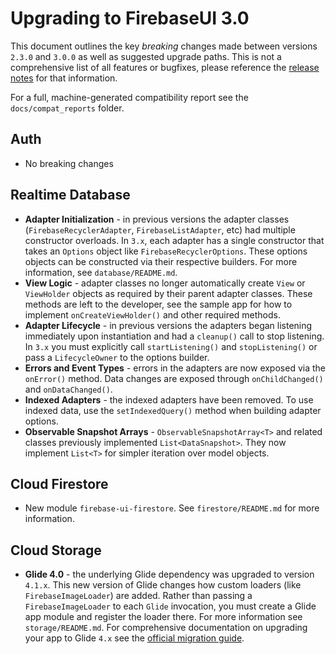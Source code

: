 # Upgrading to FirebaseUI 3.0

This document outlines the key _breaking_ changes made between versions `2.3.0` and `3.0.0` as well
as suggested upgrade paths. This is not a comprehensive list of all features or bugfixes, please
reference the [release notes][release-notes] for that information.

For a full, machine-generated compatibility report see the `docs/compat_reports` folder.

## Auth
 
   * No breaking changes
   
## Realtime Database

   * **Adapter Initialization** - in previous versions the adapter classes (`FirebaseRecyclerAdapter`,
     `FirebaseListAdapter`, etc) had multiple constructor overloads. In `3.x`, each adapter has
     a single constructor that takes an `Options` object like `FirebaseRecyclerOptions`. These
     options objects can be constructed via their respective builders. For more information, 
     see `database/README.md`.
   * **View Logic** - adapter classes no longer automatically create `View` or `ViewHolder` objects
     as required by their parent adapter classes. These methods are left to the developer, see the
     sample app for how to implement `onCreateViewHolder()` and other required methods.
   * **Adapter Lifecycle** - in previous versions the adapters began listening immediately upon
     instantiation and had a `cleanup()` call to stop listening. In `3.x` you must explicitly call
     `startListening()` and `stopListening()` or pass a `LifecycleOwner` to the options builder.
   * **Errors and Event Types** - errors in the adapters are now exposed via the `onError()` method.
     Data changes are exposed through `onChildChanged()` and `onDataChanged()`.
   * **Indexed Adapters** - the indexed adapters have been removed. To use indexed data, use the
     `setIndexedQuery()` method when building adapter options.
   * **Observable Snapshot Arrays** - `ObservableSnapshotArray<T>` and related classes previously
     implemented `List<DataSnapshot>`. They now implement `List<T>` for simpler iteration over
     model objects.

## Cloud Firestore

   * New module `firebase-ui-firestore`. See `firestore/README.md` for more information.
   
## Cloud Storage

   * **Glide 4.0** - the underlying Glide dependency was upgraded to version `4.1.x`. This
     new version of Glide changes how custom loaders (like `FirebaseImageLoader`) are added.
     Rather than passing a `FirebaseImageLoader` to each `Glide` invocation, you must create a
     Glide app module and register the loader there. For more information see `storage/README.md`.
     For comprehensive documentation on upgrading your app to Glide `4.x` see the
     [official migration guide][glide-migration].
     
[glide-migration]: http://bumptech.github.io/glide/doc/migrating.html
[release-notes]: https://github.com/firebase/FirebaseUI-Android/releases/tag/3.0.0
